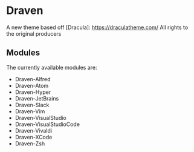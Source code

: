 # Draven

A new theme based off [Dracula]: https://draculatheme.com/
All rights to the original producers

## Modules
The currently available modules are:
* Draven-Alfred
* Draven-Atom
* Draven-Hyper
* Draven-JetBrains
* Draven-Slack
* Draven-Vim
* Draven-VisualStudio
* Draven-VisualStudioCode
* Draven-Vivaldi
* Draven-XCode
* Draven-Zsh
